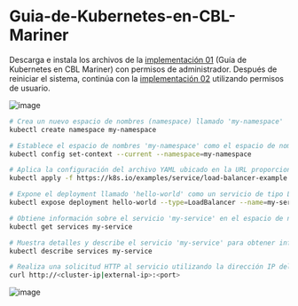 # Guia-de-Kubernetes-en-CBL-Mariner

Descarga e instala los archivos de la [implementación 01](/Guia-de-Kubernetes-en-CBL-Mariner_automatic_01.sh) (Guía de Kubernetes en CBL Mariner) con permisos de administrador. Después de reiniciar el sistema, continúa con la [implementación 02](/Guia-de-Kubernetes-en-CBL-Mariner_automatic_02.sh) utilizando permisos de usuario.

![image](https://github.com/ogflobal/Guia-de-Kubernetes-en-CBL-Mariner/assets/74718043/8504e5d2-c778-42f4-b2fc-3e239b17c4a7)

```sh
# Crea un nuevo espacio de nombres (namespace) llamado 'my-namespace'
kubectl create namespace my-namespace

# Establece el espacio de nombres 'my-namespace' como el espacio de nombres actual
kubectl config set-context --current --namespace=my-namespace

# Aplica la configuración del archivo YAML ubicado en la URL proporcionada. Este archivo define recursos de Kubernetes en el espacio de nombres 'my-namespace'.
kubectl apply -f https://k8s.io/examples/service/load-balancer-example.yaml --namespace=my-namespace

# Expone el deployment llamado 'hello-world' como un servicio de tipo LoadBalancer con el nombre 'my-service'
kubectl expose deployment hello-world --type=LoadBalancer --name=my-service

# Obtiene información sobre el servicio 'my-service' en el espacio de nombres 'my-namespace'
kubectl get services my-service

# Muestra detalles y describe el servicio 'my-service' para obtener información sobre la configuración del balanceador de carga
kubectl describe services my-service

# Realiza una solicitud HTTP al servicio utilizando la dirección IP del clúster o la dirección IP externa y el puerto especificado
curl http://<cluster-ip|external-ip>:<port>
```

![image](https://github.com/ogflobal/Guia-de-Kubernetes-en-CBL-Mariner/assets/74718043/d953a402-8ce1-4e7e-a0a4-7e3a8d338ed4)
